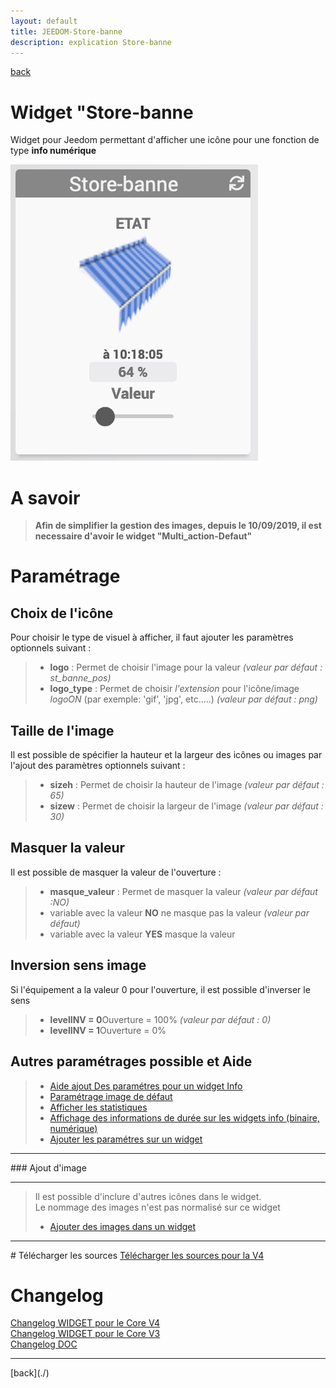 ```yaml
---
layout: default
title: JEEDOM-Store-banne
description: explication Store-banne
---
```

[back](./)
# Widget "Store-banne

Widget pour Jeedom permettant d'afficher une icône pour une fonction de type <b>info numérique</b>
<p><img src="../img/RESULTAT_JEEDOM_Store_banne.png" alt="Resultat" /></p>

# A savoir
<blockquote>
<b>Afin de simplifier la gestion des images, depuis le 10/09/2019, il est necessaire d'avoir le widget "Multi_action-Defaut"</b>
</blockquote>

# Paramétrage
## Choix de l'icône
Pour choisir le type de visuel à afficher, il faut ajouter les paramètres optionnels suivant :
<blockquote>
        <ul>
            <li><b>logo</b> : Permet de choisir l'image pour la valeur <i>(valeur par défaut : st_banne_pos)</i></li>
            <li><b>logo_type</b> : Permet de choisir <i>l'extension</i> pour l'icône/image <i>logoON</i> (par exemple: 'gif', 'jpg', etc.....)<i> (valeur par défaut : png)</i></li>
        </ul>
</blockquote>

## Taille de l'image
Il est possible de spécifier la hauteur et la largeur des icônes ou images par l'ajout des paramètres optionnels suivant :
<blockquote>
        <ul>
            <li><b>sizeh</b> : Permet de choisir la hauteur de l'image <i>(valeur par défaut : 65)</i></li>
            <li><b>sizew</b> : Permet de choisir la largeur de l'image <i>(valeur par défaut : 30)</i></li>
        </ul>
</blockquote>

## Masquer la valeur
Il est possible de masquer la valeur de l'ouverture :
<blockquote>
        <ul>
            <li><b>masque_valeur</b> : Permet de masquer la valeur <i>(valeur par défaut :NO)</i></li>
            <li>variable avec la valeur <b>NO</b> ne masque pas la valeur <i>(valeur par défaut)</i></li>
            <li>variable avec la valeur <b>YES</b> masque la valeur</li>
        </ul>
</blockquote>

## Inversion sens image
Si l'équipement a la valeur 0 pour l'ouverture, il est possible d'inverser le sens 
<blockquote>
        <ul>
            <li><b>levelINV = 0</b>Ouverture = 100% <i>(valeur par défaut : 0)</i></li>
            <li><b>levelINV = 1</b>Ouverture = 0%  <i></i></li>
        </ul>
</blockquote>


## Autres paramétrages possible et Aide
<blockquote>
        <ul>
            <li><a href="JEEDOM_AIDE_CONFIG_INFOS.html">Aide ajout Des paramétres pour un widget Info</a></li>
            <li><a href="JEEDOM_AIDE_Error.html">Paramétrage image de défaut</a></li>
            <li><a href="JEEDOM_AIDE_STATS.html">Afficher les statistiques</a></li>
            <li><a href="JEEDOM_AIDE_STATS_TEMPS.html">Affichage des informations de durée sur les widgets info (binaire, numérique)</a></li>
            <li><a href="JEEDOM_AIDE_PARA.html">Ajouter les paramétres sur un widget</a></li>
        </ul>
</blockquote>

<hr />
### Ajout d'image
<hr />
<blockquote>
        Il est possible d'inclure d'autres icônes dans le widget.<br/>
        Le nommage des images n'est pas normalisé sur ce widget
        <ul>
            <li><a href="JEEDOM_AIDE_ADD_IMG.html">Ajouter des images dans un widget</a></li>
        </ul>
</blockquote>

<hr />
# Télécharger les sources
<a href="https://github.com/JEALG/JEEDOM-Store-banne/tree/masterv4">Télécharger les sources pour la V4</a><br/>

# Changelog
<a href="https://github.com/JEALG/JEEDOM-Store-banne/commits/masterv4">Changelog WIDGET pour le Core V4</a><br/>
<a href="https://github.com/JEALG/JEEDOM-Store-banne/commits/master">Changelog WIDGET pour le Core V3</a><br/>
<a href="https://github.com/JEALG/JEEDOM-Widget_JAG-doc/commits/master">Changelog DOC</a>

<hr />
[back](./)